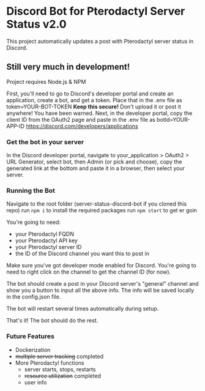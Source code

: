 # Discord Bot for Pterodactyl Server Status v2.0
This project automatically updates a post with Pterodactyl server status in Discord.

## Still very much in development!
Project requires Node.js & NPM

First, you\'ll need to go to Discord\'s developer portal and create an application, create a bot, and get a token. Place that in the .env file as token=YOUR-BOT-TOKEN
**Keep this secure!** Don\'t upload it or post it anywhere! You have been warned.
Next, in the developer portal, copy the client ID from the OAuth2 page and paste in the .env file as botId=YOUR-APP-ID
https://discord.com/developers/applications

### Get the bot in your server
In the Discord developer portal, navigate to your_application > OAuth2 > URL Generator, select bot, then Admin (or pick and choose), copy the generated link at the bottom and paste it in a browser, then select your server.

### Running the Bot
Navigate to the root folder (server-status-discord-bot if you cloned this repo)
run `npm i` to install the required packages
run `npm start` to get er goin

You\'re going to need:
- your Pterodactyl FQDN
- your Pterodactyl API key
- your Pterodactyl server ID
- the ID of the Discord channel you want this to post in

Make sure you\'ve got developer mode enabled for Discord. You\'re going to need to right click on the channel to get the channel ID (for now).

The bot should create a post in your Discord server\'s "general" channel and show you a button to input all the above info. The info will be saved locally in the config.json file.

The bot will restart several times automatically during setup.

That\'s it! The bot should do the rest.

### Future Features
- Dockerization
- ~~multiple server tracking~~ completed
- More Pterodactyl functions
	- server starts, stops, restarts
	- ~~resource utilization~~ completed
	- user info

